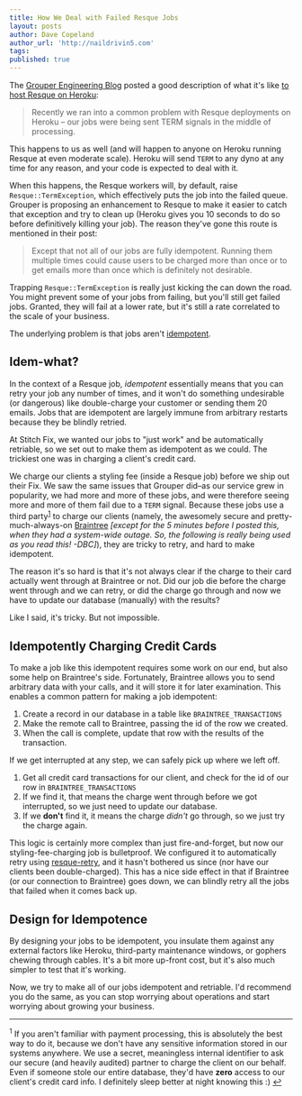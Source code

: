 ```yaml
---
title: How We Deal with Failed Resque Jobs
layout: posts
author: Dave Copeland
author_url: 'http://naildrivin5.com'
tags:
published: true
---
```


The [Grouper Engineering Blog][grouperblog] posted a good description of what it's like [to host Resque on Heroku][grouperpost]:

> Recently we ran into a common problem with Resque deployments on Heroku – our jobs were being sent TERM signals in the middle of processing.

This happens to us as well (and will happen to anyone on Heroku running Resque at even moderate scale).
Heroku will send `TERM` to any dyno at any time for any reason, and your code is expected to deal with it.

When this happens, the Resque workers will, by default, raise `Resque::TermException`, which effectively puts the job into the failed queue.
Grouper is proposing an enhancement to Resque to make it easier to catch that exception and try to clean up (Heroku gives you 10 seconds to do so before definitively killing your job).
The reason they've gone this route is mentioned in their post:

> Except that not all of our jobs are fully idempotent. Running them multiple times could cause users to be charged more than once or to get emails more than once which is definitely not desirable.

Trapping `Resque::TermException` is really just kicking the can down the road.
You might prevent some of your jobs from failing, but you'll still get failed jobs.
Granted, they will fail at a lower rate, but it's still a rate correlated to the scale of your business.

The underlying problem is that jobs aren't [idempotent].

## Idem-what?

In the context of a Resque job, _idempotent_ essentially means that you can retry your job any number of times, and it won't do something undesirable (or dangerous) like double-charge your customer or sending them 20 emails.  Jobs that are idempotent are largely immune from arbitrary restarts because they be blindly retried.

At Stitch Fix, we wanted our jobs to "just work" and be automatically retriable, so we set out to make them as idempotent as we could.
The trickiest one was in charging a client's credit card.

<a name="return_1"></a>
We charge our clients a styling fee (inside a Resque job) before we ship out their Fix. 
We saw the same issues that Grouper did–as our service grew in popularity, we had more and more of these jobs, and were therefore seeing more and more of them fail due to a `TERM` signal.
Because these jobs use a third party<sup><a href="#1">1</a></sup> to charge our clients (namely, the awesomely secure and pretty-much-always-on [Braintree] _[except for the 5 minutes before I posted this, when they had a system-wide outage.  So, the following is really being used as you read this! -DBC]_), they are tricky to retry, and hard to make idempotent.

The reason it's so hard is that it's not always clear if the charge to their card actually went through at Braintree or not.
Did our job die before the charge went through and we can retry, or did the charge go through and now we have to update our database (manually) with the results?

Like I said, it's tricky. But not impossible.

## Idempotently Charging Credit Cards

To make a job like this idempotent requires some work on our end, but also some help on Braintree's side.  Fortunately, Braintree allows you to send
arbitrary data with your calls, and it will store it for later examination.  This enables a common pattern for making a job idempotent:

1. Create a record in our database in a table like `BRAINTREE_TRANSACTIONS`
2. Make the remote call to Braintree, passing the id of the row we created.
3. When the call is complete, update that row with the results of the transaction.

If we get interrupted at any step, we can safely pick up where we left off.

1. Get all credit card transactions for our client, and check for the id of our row in `BRAINTREE_TRANSACTIONS`
2. If we find it, that means the charge went through before we got interrupted, so we just need to update our database.
3. If we **don't** find it, it means the charge *didn't* go through, so we just try the charge again.

This logic is certainly more complex than just fire-and-forget, but now our styling-fee-charging job is bulletproof.
We configured it to automatically retry using [resque-retry][resqueretry], and it hasn't bothered us since (nor have our clients been double-charged).
This has a nice side effect in that if Braintree (or our connection to Braintree) goes down, we can blindly retry all the jobs that failed when it comes back up.

## Design for Idempotence 

By designing your jobs to be idempotent, you insulate them against any external factors like Heroku, third-party maintenance windows, or gophers chewing
through cables.  It's a bit more up-front cost, but it's also much simpler to test that it's working.

Now, we try to make all of our jobs idempotent and retriable. I'd recommend you do the same, as you can stop worrying about operations and start worrying
about growing your business.

---
<a name="1"></a>
<sup>1</sup> If you aren't familiar with payment processing, this is absolutely the best way to do it, because we don't have any sensitive information
stored in our systems anywhere.  We use a secret, meaningless internal identifier to ask our secure (and heavily audited) partner to charge the client on
our behalf.  Even if someone stole our entire database, they'd have **zero** access to our client's credit card info.  I definitely sleep better at night
knowing this :) <a href="#return_1">↩</a>

[grouperblog]: http://eng.joingrouper.com/
[grouperpost]: http://eng.joingrouper.com/blog/2014/06/27/too-many-signals-resque-on-heroku/
[resqueretry]: https://github.com/lantins/resque-retry
[idempotent]: http://en.wikipedia.org/wiki/Idempotence
[Resque]: http://github.com/resque/resque
[Braintree]: https://www.braintreepayments.com/
